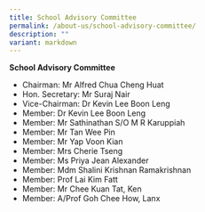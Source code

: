 ```yaml
---
title: School Advisory Committee
permalink: /about-us/school-advisory-committee/
description: ""
variant: markdown
---
```

**School Advisory Committee**
* Chairman:  Mr Alfred Chua Cheng Huat
* Hon. Secretary: Mr Suraj Nair
* Vice-Chairman: Dr Kevin Lee Boon Leng
* Member: Dr Kevin Lee Boon Leng
* Member: Mr Sathinathan S/O M R Karuppiah
* Member: Mr Tan Wee Pin
* Member: Mr Yap Voon Kian
* Member: Mrs Cherie Tseng
* Member: Ms Priya Jean Alexander
* Member: Mdm Shalini Krishnan Ramakrishnan
* Member: Prof Lai Kim Fatt
* Member: Mr Chee Kuan Tat, Ken
* Member: A/Prof Goh Chee How, Lanx